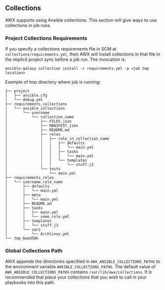 ## Collections

AWX supports using Ansible collections.
This section will give ways to use collections in job runs.

### Project Collections Requirements

If you specify a collections requirements file in SCM at `collections/requirements.yml`,
then AWX will install collections in that file in the implicit project sync
before a job run. The invocation is:

```
ansible-galaxy collection install -r requirements.yml -p <job tmp location>
```

Example of tmp directory where job is running:

```
├── project
│   ├── ansible.cfg
│   └── debug.yml
├── requirements_collections
│   └── ansible_collections
│       └── username
│           └── collection_name
│               ├── FILES.json
│               ├── MANIFEST.json
│               ├── README.md
│               ├── roles
│               │   ├── role_in_collection_name
│               │   │   ├── defaults
│               │   │   │   └── main.yml
│               │   │   ├── tasks
│               │   │   │   └── main.yml
│               │   │   └── templates
│               │   │       └── stuff.j2
│               └── tests
│                   └── main.yml
├── requirements_roles
│   └── username.role_name
│       ├── defaults
│       │   └── main.yml
│       ├── meta
│       │   └── main.yml
│       ├── README.md
│       ├── tasks
│       │   ├── main.yml
│       │   └── some_role.yml
│       ├── templates
│       │   └── stuff.j2
│       └── vars
│           └── Archlinux.yml
└── tmp_6wod58k

```

### Global Collections Path

AWX appends the directories specified in `AWX_ANSIBLE_COLLECTIONS_PATHS`
to the environment variable `ANSIBLE_COLLECTIONS_PATHS`. The default value of `AWX_ANSIBLE_COLLECTIONS_PATHS`
contains `/var/lib/awx/collections`. It is recommended that place your collections that you wish to call in
your playbooks into this path.
